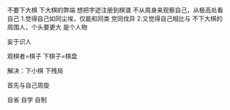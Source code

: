 不要下大棋
下大棋的弊端
想把字迹注册到棋谱
不从周身来观察自己，从极高处看自己
1.觉得自己如同尘埃，仅能和同类 党同伐异
2.又觉得自己相比与 不下大棋的周围人，个头要更大 是个人物

妄于识人

观棋者=棋子
下棋子=棋盘



解决：下小棋 下残局

首先与自己周旋 


自省
自学
自制


